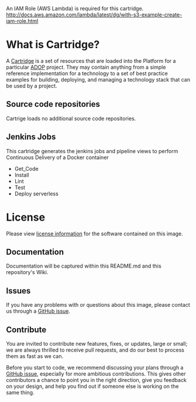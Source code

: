 An IAM Role (AWS Lambda) is required for this cartridge.
http://docs.aws.amazon.com/lambda/latest/dg/with-s3-example-create-iam-role.html



# What is Cartridge?

A [Cartridge](http://accenture.github.io/adop-docker-compose/docs/operating/cartridges/) is a set of resources that are loaded into the Platform for a particular [ADOP](http://accenture.github.io/adop-docker-compose/) 	 project. They may contain anything from a simple reference implementation for a technology to a set of best practice examples for building, deploying, and managing a technology stack that can be used by a project.


## Source code repositories

Cartrige loads no additional source code repositories.

## Jenkins Jobs

This cartridge generates the jenkins jobs and pipeline views to perform Continuous Delivery of a Docker container

* Get_Code
* Install
* Lint
* Test 
* Deploy serverless

# License
Please view [license information](../LICENSE) for the software contained on this image.

## Documentation
Documentation will be captured within this README.md and this repository's Wiki.

## Issues
If you have any problems with or questions about this image, please contact us through a [GitHub issue](https://github.com/Accenture/adop-platform-management/issues).

## Contribute
You are invited to contribute new features, fixes, or updates, large or small; we are always thrilled to receive pull requests, and do our best to process them as fast as we can.

Before you start to code, we recommend discussing your plans through a [GitHub issue](https://github.com/Accenture/adop-platform-management/issues), especially for more ambitious contributions. This gives other contributors a chance to point you in the right direction, give you feedback on your design, and help you find out if someone else is working on the same thing.


